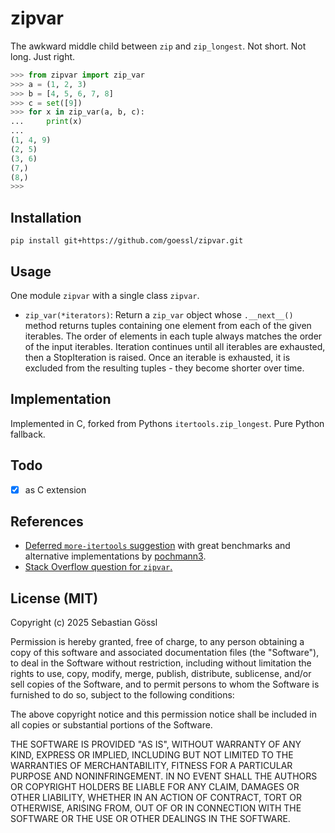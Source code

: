 # zipvar

The awkward middle child between `zip` and `zip_longest`.
Not short. Not long. Just right.
```python
>>> from zipvar import zip_var
>>> a = (1, 2, 3)
>>> b = [4, 5, 6, 7, 8]
>>> c = set([9])
>>> for x in zip_var(a, b, c):
...     print(x)
...
(1, 4, 9)
(2, 5)
(3, 6)
(7,)
(8,)
>>>
```

## Installation

```console
pip install git+https://github.com/goessl/zipvar.git
```

## Usage

One module `zipvar` with a single class `zipvar`.

- `zip_var(*iterators)`: Return a `zip_var` object whose `.__next__()` method
returns tuples containing one element from each of the given iterables. The
order of elements in each tuple always matches the order of the input
iterables. Iteration continues until all iterables are exhausted, then a
StopIteration is raised. Once an iterable is exhausted, it is excluded from
the resulting tuples - they become shorter over time.

## Implementation

Implemented in C, forked from Pythons `itertools.zip_longest`.
Pure Python fallback.

## Todo

 - [x] as C extension

## References

- [Deferred `more-itertools` suggestion](https://github.com/more-itertools/more-itertools/issues/1025) with great benchmarks and alternative implementations by [pochmann3](https://github.com/pochmann3).
- [Stack Overflow question for `zipvar`.](https://stackoverflow.com/questions/38054593/zip-longest-without-fillvalue)

## License (MIT)

Copyright (c) 2025 Sebastian Gössl

Permission is hereby granted, free of charge, to any person obtaining a copy
of this software and associated documentation files (the "Software"), to deal
in the Software without restriction, including without limitation the rights
to use, copy, modify, merge, publish, distribute, sublicense, and/or sell
copies of the Software, and to permit persons to whom the Software is
furnished to do so, subject to the following conditions:

The above copyright notice and this permission notice shall be included in all
copies or substantial portions of the Software.

THE SOFTWARE IS PROVIDED "AS IS", WITHOUT WARRANTY OF ANY KIND, EXPRESS OR
IMPLIED, INCLUDING BUT NOT LIMITED TO THE WARRANTIES OF MERCHANTABILITY,
FITNESS FOR A PARTICULAR PURPOSE AND NONINFRINGEMENT. IN NO EVENT SHALL THE
AUTHORS OR COPYRIGHT HOLDERS BE LIABLE FOR ANY CLAIM, DAMAGES OR OTHER
LIABILITY, WHETHER IN AN ACTION OF CONTRACT, TORT OR OTHERWISE, ARISING FROM,
OUT OF OR IN CONNECTION WITH THE SOFTWARE OR THE USE OR OTHER DEALINGS IN THE
SOFTWARE.
